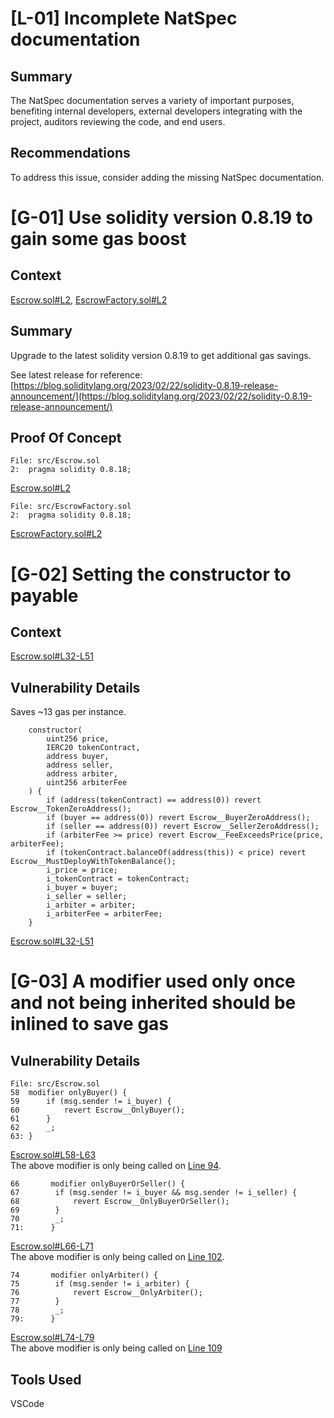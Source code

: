 # [L-01] Incomplete NatSpec documentation
## Summary
The NatSpec documentation serves a variety of important purposes, benefiting internal developers, external developers integrating with the project, auditors reviewing the code, and end users.
## Recommendations
To address this issue, consider adding the missing NatSpec documentation.
# [G-01] Use solidity version 0.8.19 to gain some gas boost
## Context
[Escrow.sol#L2](https://github.com/Cyfrin/2023-07-escrow/blob/main/src/Escrow.sol#L2), [EscrowFactory.sol#L2](https://github.com/Cyfrin/2023-07-escrow/blob/main/src/EscrowFactory.sol#L2)
## Summary
Upgrade to the latest solidity version 0.8.19 to get additional gas savings.        
       
See latest release for reference: [https://blog.soliditylang.org/2023/02/22/solidity-0.8.19-release-announcement/](https://blog.soliditylang.org/2023/02/22/solidity-0.8.19-release-announcement/)
## Proof Of Concept
````solidity
File: src/Escrow.sol
2:  pragma solidity 0.8.18;
````
[Escrow.sol#L2](https://github.com/Cyfrin/2023-07-escrow/blob/main/src/Escrow.sol#L2)
````solidity
File: src/EscrowFactory.sol
2:  pragma solidity 0.8.18;
````
[EscrowFactory.sol#L2](https://github.com/Cyfrin/2023-07-escrow/blob/main/src/EscrowFactory.sol#L2)
# [G-02] Setting the constructor to payable
## Context
[Escrow.sol#L32-L51](https://github.com/Cyfrin/2023-07-escrow/blob/main/src/Escrow.sol#L32-L51)
## Vulnerability Details
Saves ~13 gas per instance.
````solidity
    constructor(
        uint256 price,
        IERC20 tokenContract,
        address buyer,
        address seller,
        address arbiter,
        uint256 arbiterFee
    ) {
        if (address(tokenContract) == address(0)) revert Escrow__TokenZeroAddress();
        if (buyer == address(0)) revert Escrow__BuyerZeroAddress();
        if (seller == address(0)) revert Escrow__SellerZeroAddress();
        if (arbiterFee >= price) revert Escrow__FeeExceedsPrice(price, arbiterFee);
        if (tokenContract.balanceOf(address(this)) < price) revert Escrow__MustDeployWithTokenBalance();
        i_price = price;
        i_tokenContract = tokenContract;
        i_buyer = buyer;
        i_seller = seller;
        i_arbiter = arbiter;
        i_arbiterFee = arbiterFee;
    }
````
[Escrow.sol#L32-L51](https://github.com/Cyfrin/2023-07-escrow/blob/main/src/Escrow.sol#L32-L51)
# [G-03] A modifier used only once and not being inherited should be inlined to save gas
## Vulnerability Details
````solidity
File: src/Escrow.sol
58  modifier onlyBuyer() {
59      if (msg.sender != i_buyer) {
60          revert Escrow__OnlyBuyer();
61      }
62      _;
63: }
````
[Escrow.sol#L58-L63](https://github.com/Cyfrin/2023-07-escrow/blob/main/src/Escrow.sol#L58-L63)          
The above modifier is only being called on [Line 94](https://github.com/Cyfrin/2023-07-escrow/blob/main/src/Escrow.sol#L94).
````solidity
66       modifier onlyBuyerOrSeller() {
67        if (msg.sender != i_buyer && msg.sender != i_seller) {
68            revert Escrow__OnlyBuyerOrSeller();
69        }
70        _;
71:      }
````
[Escrow.sol#L66-L71](https://github.com/Cyfrin/2023-07-escrow/blob/main/src/Escrow.sol#L66-L71)         
The above modifier is only being called on [Line 102](https://github.com/Cyfrin/2023-07-escrow/blob/main/src/Escrow.sol#L102).
````solidity
74       modifier onlyArbiter() {
75        if (msg.sender != i_arbiter) {
76            revert Escrow__OnlyArbiter();
77        }
78        _;
79:      }
````
[Escrow.sol#L74-L79](https://github.com/Cyfrin/2023-07-escrow/blob/main/src/Escrow.sol#L74-L79)        
The above modifier is only being called on [Line 109](https://github.com/Cyfrin/2023-07-escrow/blob/main/src/Escrow.sol#L109)
## Tools Used
VSCode
